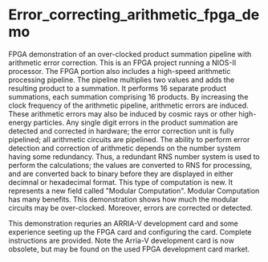 # Error_correcting_arithmetic_fpga_demo
FPGA demonstration of an over-clocked product summation pipeline with arithmetic error correction.
This is an FPGA project running a NIOS-II processor.
The FPGA portion also includes a high-speed arithmetic processing pipeline.
The pipeline multiplies two values and adds the resulting product to a summation.
It performs 16 separate product summations, each summation comprising 16 products.
By increasing the clock frequency of the arithmetic pipeline, arithmetic errors are induced.
These arithmetic errors may also be induced by cosmic rays or other high-energy particles.
Any single digit errors in the product summation are detected and corrected in hardware;
the error correction unit is fully pipelined; all arithmetic circuits are pipelined.
The ability to perform error detection and correction of arithmetic depends on the 
number system having some redundancy.  Thus, a redundant RNS number system is used
to perform the calculations; the values are converted to RNS for processing, and are converted
back to binary before they are displayed in either decimnal or hexadecimal format.
This type of computation is new.  It represents a new field called "Modular Computation".
Modular Computation has many benefits.  This demonstration shows how much the modular
circuits may be over-clocked.  Moreover, errors are corrected or detected.

This demonstration requries an ARRIA-V development card and some experience
seeting up the FPGA card and configuring the card.  Complete instructions are 
provided.  Note the Arria-V development card is now obsolete, but may be found on the
used FPGA development card market.
